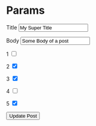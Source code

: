 # Params

<form action="/posts/1" method="post">
  <input type="hidden" name="_method" value="patch">
  <input type="hidden" name="authenticity_token" value="+8liMahjMiyA0WFF8ef8wzXu72+xXIKxlYzuI5UcTC4=">
  <input type="hidden" name="utf8" value="√">

  <label for="post_title">Title</label>
  <input type="text" id="post_title" name="post[title]" value="My Super Title">

  <label for="post_title">Body</label>
  <input type="text" id="post_body" name="post[body]" value="Some Body of a post">

  <label for="post_tag_ids_1">1</label>
  <input id="post_tag_ids_1" name="post[tag_ids][]" type="checkbox" value="1">

  <label for="post_tag_ids_2">2</label>
  <input checked="checked" id="post_tag_ids_2" name="post[tag_ids][]" type="checkbox" value="2">

  <label for="post_tag_ids_3">3</label>
  <input checked="checked" id="post_tag_ids_3" name="post[tag_ids][]" type="checkbox" value="3">

  <label for="post_tag_ids_4">4</label>
  <input id="post_tag_ids_4" name="post[tag_ids][]" type="checkbox" value="4">

  <label for="post_tag_ids_5">5</label>
  <input checked="checked" id="post_tag_ids_5" name="post[tag_ids][]" type="checkbox" value="5">

  <input name="post[tag_ids][]" type="hidden" value="">

  <input type="submit" name="commit" value="Update Post">
</form>
